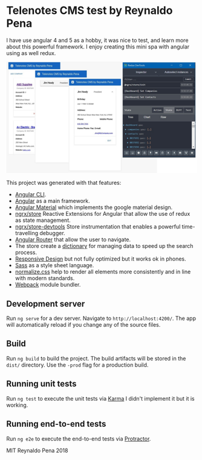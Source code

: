 # Telenotes CMS test  by Reynaldo Pena
I have use angular 4 and 5 as a hobby, it was nice to test, and learn more about this powerful framework. I enjoy creating this mini spa with angular using as well redux.

![Preview](/screenshots/cover.jpg?raw=true "Preview")

This project was generated with that features:

- [Angular CLI](https://github.com/angular/angular-cli).
- [Angular](https://github.com/angular/angular) as a main framework.
- [Angular Material](https://material.angular.io) which implements the google material design.
- [ngrx/store](https://github.com/ngrx/platform/tree/master/modules/store) Reactive Extensions for Angular that allow the use of redux as state management.
- [ngrx/store-devtools](https://github.com/ngrx/platform/tree/master/docs/store-devtools) Store instrumentation that enables a powerful time-travelling debugger.
- [Angular Router](https://github.com/angular/angular/tree/master/packages/router) that allow the user to navigate.
- The store create a [dictionary](https://en.wikibooks.org/wiki/A-level_Computing/AQA/Paper_1/Fundamentals_of_data_structures/Dictionaries) for managing data to speed up the search process.
- [Responsive Design](https://en.wikipedia.org/wiki/Responsive_web_design) but not fully optimized but it works ok in phones.
- [Sass](https://github.com/sass/sass) as a style sheet language.
- [normalize.css](https://github.com/necolas/normalize.css/) help to render all elements more consistently and in line with modern standards.
- [Webpack](https://github.com/webpack/webpack) module bundler.


## Development server

Run `ng serve` for a dev server. Navigate to `http://localhost:4200/`. The app will automatically reload if you change any of the source files.

## Build

Run `ng build` to build the project. The build artifacts will be stored in the `dist/` directory. Use the `-prod` flag for a production build.

## Running unit tests

Run `ng test` to execute the unit tests via [Karma](https://karma-runner.github.io) I didn't implement it but it is working.

## Running end-to-end tests

Run `ng e2e` to execute the end-to-end tests via [Protractor](http://www.protractortest.org/).


MIT Reynaldo Pena 2018
